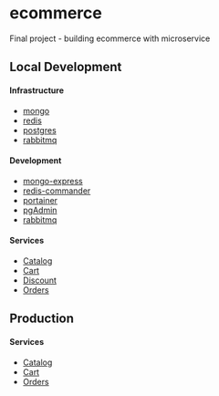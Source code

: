ecommerce 
=========
Final project - building ecommerce with microservice

## Local Development
#### Infrastructure
* [mongo](http://localhost:27017)
* [redis](http://localhost:6379)
* [postgres](http://localhost:5432)
* [rabbitmq](http://localhost:5672)

#### Development
* [mongo-express](http://localhost:8081)
* [redis-commander](http://localhost:8082)
* [portainer](http://localhost:8083)
* [pgAdmin](http://localhost:8084)
* [rabbitmq](http://localhost:15672)

#### Services
* [Catalog](http://localhost:5184/swagger)
* [Cart](http://localhost:5277/swagger)
* [Discount](http://localhost:5161/swagger)
* [Orders](http://localhost:5098/swagger)

## Production
#### Services
* [Catalog](https://ecommerce.az.orcuslab.com/catalog/swagger)
* [Cart](https://ecommerce.az.orcuslab.com/cart/swagger)
* [Orders](https://ecommerce.az.orcuslab.com/orders/swagger)